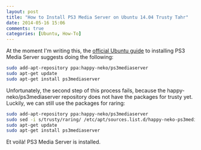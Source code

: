```yaml
---
layout: post
title: "How to Install PS3 Media Server on Ubuntu 14.04 Trusty Tahr"
date: 2014-05-16 15:06
comments: true
categories: [Ubuntu, How-To]
---
```


At the moment I'm writing this, the [official Ubuntu guide][guide] to installing PS3 Media Server suggests doing the following:

```bash Installation Procedure
sudo add-apt-repository ppa:happy-neko/ps3mediaserver
sudo apt-get update
sudo apt-get install ps3mediaserver
```

Unfortunately, the second step of this process fails, because the happy-neko/ps3mediaserver repository does not have the packages for trusty yet. Luckily, we can still use the packages for raring:

```bash Installation Procedure, Updated
sudo add-apt-repository ppa:happy-neko/ps3mediaserver
sudo sed -i s/trusty/raring/ /etc/apt/sources.list.d/happy-neko-ps3mediaserver-trusty.list
sudo apt-get update
sudo apt-get install ps3mediaserver
```

Et voilà! PS3 Media Server is installed.

[guide]: https://help.ubuntu.com/community/Ps3MediaServer
